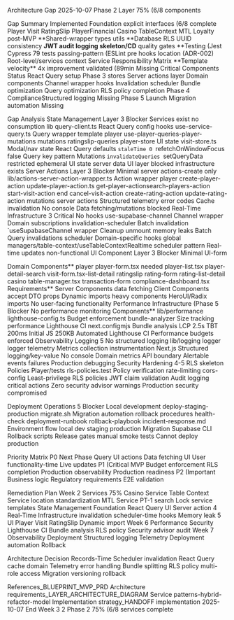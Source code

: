 Architecture Gap 2025-10-07 Phase 2 Layer 75% (6/8 components

Gap Summary Implemented Foundation explicit interfaces (6/8 complete Player Visit RatingSlip PlayerFinancial Casino TableContext MTL Loyalty post-MVP **Shared-wrapper types utils **Database RLS UUID consistency **JWT audit logging skeleton/CD** quality gates **Testing (Jest Cypress 79 tests passing-pattern (ESLint pre hooks location (ADR-002) Root-level/services context Service Responsibility Matrix **Template velocity\*\* 4x improvement validated (89min Missing Critical Components Status React Query setup Phase 3 stores Server actions layer Domain components Channel wrapper hooks Invalidation scheduler Bundle optimization Query optimization RLS policy completion Phase 4 ComplianceStructured logging Missing Phase 5 Launch Migration automation Missing

Gap Analysis State Management Layer 3 Blocker Services exist no consumption lib query-client.ts React Query config hooks use-service-query.ts Query wrapper template player use-player-queries-player-mutations mutations ratingslip-queries player-store UI state visit-store.ts Modal/nav state React Query defaults `staleTime 0 `refetchOnWindowFocus false Query key pattern Mutations `invalidateQueries `setQueryData restricted ephemeral UI state server data UI layer blocked infrastructure exists Server Actions Layer 3 Blocker Minimal server actions-create only lib/actions-server-action-wrapper.ts Action wrapper player create-player-action update-player-action.ts get-player-actionsearch-players-action start-visit-action end cancel-visit-action create-rating-action update-rating-action mutations server actions Structured telemetry error codes Cache invalidation No console Data fetching/mutations blocked Real-Time Infrastructure 3 Critical No hooks use-supabase-channel Channel wrapper Domain subscriptions invalidation-scheduler Batch invalidation `useSupabaseChannel wrapper Cleanup unmount memory leaks Batch Query invalidations scheduler Domain-specific hooks global managers/table-context/useTableContextRealtime scheduler pattern Real-time updates non-functional UI Component Layer 3 Blocker Minimal UI-form

Domain Components** player player-form.tsx needed player-list.tsx player-detail-search visit-form.tsx-list-detail ratingslip rating-form rating-list-detail casino table-manager.tsx transaction-form compliance-dashboard.tsx Requirements** Server Components data fetching Client Components accept DTO props Dynamic imports heavy components HeroUI/Radix imports No user-facing functionality Performance Infrastructure (Phase 5 Blocker No performance monitoring Components\*\* lib/performance lighthouse-config.ts Budget enforcement bundle-analyzer Size tracking performance Lighthouse CI next.configmjs Bundle analysis LCP 2.5s TBT 200ms Initial JS 250KB Automated Lighthouse CI Performance budgets enforced Observability Logging 5 No structured logging lib/logging logger logger telemetry Metrics collection instrumentation Next.js Structured logging/key-value No console Domain metrics API boundary Alertable events failures Production debugging Security Hardening 4-5 RLS skeleton Policies Player/tests rls-policies.test Policy verification rate-limiting cors-config Least-privilege RLS policies JWT claim validation Audit logging critical actions Zero security advisor warnings Production security compromised

Deployment Operations 5 Blocker Local development deploy-staging-production migrate.sh Migration automation rollback procedures health-check deployment-runbook rollback-playbook incident-response.md Environment flow local dev staging production Migration Supabase CLI Rollback scripts Release gates manual smoke tests Cannot deploy production

Priority Matrix P0 Next Phase Query UI actions Data fetching UI User functionality-time Live updates P1 (Critical MVP Budget enforcement RLS completion Production observability Production readiness P2 (Important Business logic Regulatory requirements E2E validation

Remediation Plan Week 2 Services 75% Casino Service Table Context Service location standardization MTL Service PT-1 search Lock service templates State Management Foundation React Query UI Server action 4 Real-Time Infrastructure invalidation scheduler-time hooks Memory leak 5 UI Player Visit RatingSlip Dynamic import Week 6 Performance Security Lighthouse CI Bundle analysis RLS policy Security advisor audit Week 7 Observability Deployment Structured logging Telemetry Deployment automation Rollback

Architecture Decision Records-Time Scheduler invalidation React Query cache domain Telemetry error handling Bundle splitting RLS policy multi-role access Migration versioning rollback

References_BLUEPRINT_MVP_PRD Architecture requirements_LAYER_ARCHITECTURE_DIAGRAM Service patterns-hybrid-refactor-model Implementation strategy_HANDOFF implementation 2025-10-07 End Week 3 2 Phase 2 75% (6/8 services complete
